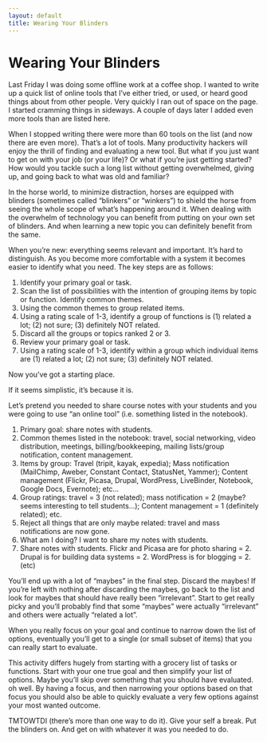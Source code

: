 ```yaml
---
layout: default
title: Wearing Your Blinders
---
```


# Wearing Your Blinders

Last Friday I was doing some offline work at a coffee shop. I wanted to write up a quick list of online tools that I’ve either tried, or used, or heard good things about from other people. Very quickly I ran out of space on the page. I started cramming things in sideways. A couple of days later I added even more tools than are listed here.

When I stopped writing there were more than 60 tools on the list (and now there are even more). That’s a lot of tools. Many productivity hackers will enjoy the thrill of finding and evaluating a new tool. But what if you just want to get on with your job (or your life)? Or what if you’re just getting started? How would you tackle such a long list without getting overwhelmed, giving up, and going back to what was old and familiar?

In the horse world, to minimize distraction, horses are equipped with blinders (sometimes called “blinkers” or “winkers”) to shield the horse from seeing the whole scope of what’s happening around it. When dealing with the overwhelm of technology you can benefit from putting on your own set of blinders. And when learning a new topic you can definitely benefit from the same.

When you’re new: everything seems relevant and important. It’s hard to distinguish. As you become more comfortable with a system it becomes easier to identify what you need. The key steps are as follows:

1. Identify your primary goal or task.
2. Scan the list of possibilities with the intention of grouping items by topic or function. Identify common themes.
3. Using the common themes to group related items.
4. Using a rating scale of 1-3, identify a group of functions is (1) related a lot; (2) not sure; (3) definitely NOT related.
5. Discard all the groups or topics ranked 2 or 3.
6. Review your primary goal or task.
7. Using a rating scale of 1-3, identify within a group which individual items are (1) related a lot; (2) not sure; (3) definitely NOT related.

Now you’ve got a starting place.

If it seems simplistic, it’s because it is.

Let’s pretend you needed to share course notes with your students and you were going to use “an online tool” (i.e. something listed in the notebook).

1. Primary goal: share notes with students.
2. Common themes listed in the notebook: travel, social networking, video distribution, meetings, billing/bookkeeping, mailing lists/group notification, content management.
3. Items by group: Travel (tripit, kayak, expedia); Mass notification (MailChimp, Aweber, Constant Contact, StatusNet, Yammer); Content management (Flickr, Picasa, Drupal, WordPress, LiveBinder, Notebook, Google Docs, Evernote); etc…
4. Group ratings: travel = 3 (not related); mass notification = 2 (maybe? seems interesting to tell students…); Content management = 1 (definitely related); etc.
5. Reject all things that are only maybe related: travel and mass notifications are now gone.
6. What am I doing? I want to share my notes with students.
7. Share notes with students. Flickr and Picasa are for photo sharing = 2. Drupal is for building data systems = 2. WordPress is for blogging = 2. (etc)

You’ll end up with a lot of “maybes” in the final step. Discard the maybes! If you’re left with nothing after discarding the maybes, go back to the list and look for maybes that should have really been “irrelevant”. Start to get really picky and you’ll probably find that some “maybes” were actually “irrelevant” and others were actually “related a lot”.

When you really focus on your goal and continue to narrow down the list of options, eventually you’ll get to a single (or small subset of items) that you can really start to evaluate.

This activity differs hugely from starting with a grocery list of tasks or functions. Start with your one true goal and then simplify your list of options. Maybe you’ll skip over something that you should have evaluated. oh well. By having a focus, and then narrowing your options based on that focus you should also be able to quickly evaluate a very few options against your most wanted outcome.

TMTOWTDI (there’s more than one way to do it). Give your self a break. Put the blinders on. And get on with whatever it was you needed to do.
